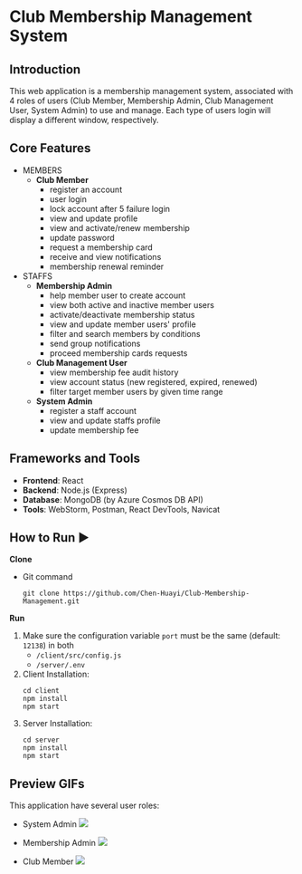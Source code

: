 # Club Membership Management System

## Introduction

This web application is a membership management system, associated with 4 roles
of users (Club Member, Membership Admin, Club Management User, System Admin)
to use and manage. Each type of users login will display a different window, respectively.

## Core Features

+ MEMBERS
    + **Club Member**
        + register an account
        + user login
        + lock account after 5 failure login
        + view and update profile
        + view and activate/renew membership
        + update password
        + request a membership card
        + receive and view notifications
        + membership renewal reminder
+ STAFFS
    + **Membership Admin**
        + help member user to create account
        + view both active and inactive member users
        + activate/deactivate membership status
        + view and update member users' profile
        + filter and search members by conditions
        + send group notifications
        + proceed membership cards requests
    + **Club Management User**
        + view membership fee audit history
        + view account status (new registered, expired, renewed)
        + filter target member users by given time range
    + **System Admin**
        + register a staff account
        + view and update staffs profile
        + update membership fee

## Frameworks and Tools

+ **Frontend**: React
+ **Backend**: Node.js (Express)
+ **Database**: MongoDB (by Azure Cosmos DB API)
+ **Tools**: WebStorm, Postman, React DevTools, Navicat

## How to Run ▶

**Clone**

+ Git command
    ```shell
    git clone https://github.com/Chen-Huayi/Club-Membership-Management.git
    ```

**Run**

1. Make sure the configuration variable `port` must be the same (default: `12138`) in both
    + `/client/src/config.js`
    + `/server/.env`
2. Client Installation:
    ```shell
    cd client
    npm install
    npm start
    ```
3. Server Installation:
    ```shell
    cd server
    npm install
    npm start
    ```

## Preview GIFs

This application have several user roles:

+ System Admin
  ![](https://github.com/Chen-Huayi/pictures/blob/main/system_admin.gif)

+ Membership Admin
  ![](https://github.com/Chen-Huayi/pictures/blob/main/membership_admin.gif)

+ Club Member
  ![](https://github.com/Chen-Huayi/pictures/blob/main/member.gif)
